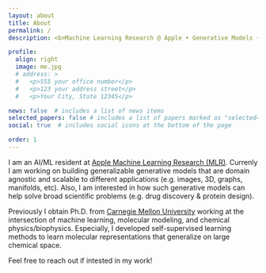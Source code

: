 ```yaml
---
layout: about
title: About
permalink: /
description: <b>Machine Learning Research @ Apple • Generative Models • AI4Science

profile:
  align: right
  image: me.jpg
  # address: >
  #   <p>555 your office number</p>
  #   <p>123 your address street</p>
  #   <p>Your City, State 12345</p>

news: false  # includes a list of news items
selected_papers: false # includes a list of papers marked as "selected={true}"
social: true  # includes social icons at the bottom of the page

order: 1
---
```


I am an AI/ML resident at [Apple Machine Learning Research (MLR)](https://machinelearning.apple.com/). Currenly I am working on building generalizable generative models that are domain agnostic and scalable to different applications (e.g. images, 3D, graphs, manifolds, etc). Also, I am interested in how such generative models can help solve broad scientific problems (e.g. drug discovery & protein design). 

Previously I obtain Ph.D. from [Carnegie Mellon University](https://www.cmu.edu/) working at the intersection of machine learning, molecular modeling, and chemical physics/biophysics. Especially, I developed self-supervised learning methods to learn molecular representations that generalize on large chemical space. 

Feel free to reach out if intested in my work!